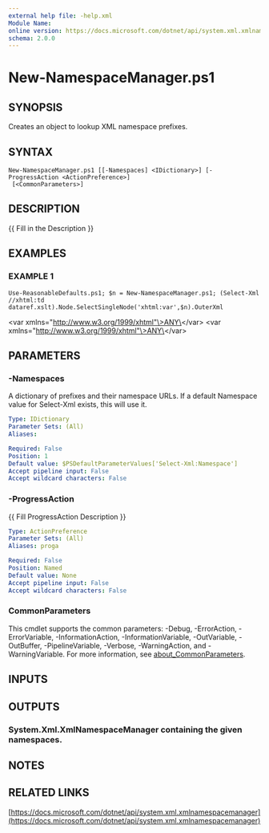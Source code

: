 ```yaml
---
external help file: -help.xml
Module Name:
online version: https://docs.microsoft.com/dotnet/api/system.xml.xmlnamespacemanager
schema: 2.0.0
---
```


# New-NamespaceManager.ps1

## SYNOPSIS
Creates an object to lookup XML namespace prefixes.

## SYNTAX

```
New-NamespaceManager.ps1 [[-Namespaces] <IDictionary>] [-ProgressAction <ActionPreference>]
 [<CommonParameters>]
```

## DESCRIPTION
{{ Fill in the Description }}

## EXAMPLES

### EXAMPLE 1
```
Use-ReasonableDefaults.ps1; $n = New-NamespaceManager.ps1; (Select-Xml //xhtml:td dataref.xslt).Node.SelectSingleNode('xhtml:var',$n).OuterXml
```

\<var xmlns="http://www.w3.org/1999/xhtml"\>ANY\</var\>
\<var xmlns="http://www.w3.org/1999/xhtml"\>ANY\</var\>

## PARAMETERS

### -Namespaces
A dictionary of prefixes and their namespace URLs.
If a default Namespace value for Select-Xml exists, this will use it.

```yaml
Type: IDictionary
Parameter Sets: (All)
Aliases:

Required: False
Position: 1
Default value: $PSDefaultParameterValues['Select-Xml:Namespace']
Accept pipeline input: False
Accept wildcard characters: False
```

### -ProgressAction
{{ Fill ProgressAction Description }}

```yaml
Type: ActionPreference
Parameter Sets: (All)
Aliases: proga

Required: False
Position: Named
Default value: None
Accept pipeline input: False
Accept wildcard characters: False
```

### CommonParameters
This cmdlet supports the common parameters: -Debug, -ErrorAction, -ErrorVariable, -InformationAction, -InformationVariable, -OutVariable, -OutBuffer, -PipelineVariable, -Verbose, -WarningAction, and -WarningVariable. For more information, see [about_CommonParameters](http://go.microsoft.com/fwlink/?LinkID=113216).

## INPUTS

## OUTPUTS

### System.Xml.XmlNamespaceManager containing the given namespaces.
## NOTES

## RELATED LINKS

[https://docs.microsoft.com/dotnet/api/system.xml.xmlnamespacemanager](https://docs.microsoft.com/dotnet/api/system.xml.xmlnamespacemanager)

